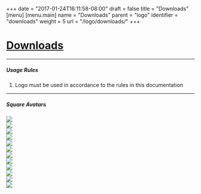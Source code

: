 +++
date = "2017-01-24T16:11:58-08:00"
draft = false
title = "Downloads"
[menu]
  [menu.main]
    name = "Downloads"
    parent = "logo"
    identifier = "downloads"
    weight = 5
    url = "/logo/downloads/"
+++

<div class="row text-left">
  <div class="col-xs-12">
    <div class="page-header">
      <a class="page-header--anchor" id="title"></a>
      <a href="#title">
        <h1>Downloads</h1>
      </a>
    </div>
  </div>
  <div class="col-xs-12">
    <hr class="dark" />
    <h5>Usage Rules</h5>
    <ol>
      <li>Logo must be used in accordance to the rules in this documentation</li> 
    </ol>
    <hr class="dark" />
  </div>
</div>

<div class="row longform">
  <div class="col-xs-12">
    <h5>Square Avatars</h5>
  </div>
  <div class="col-xs-4 col-md-3 col-lg-2">
    <a href="/img/avatars/square-a.jpg" target="_blank"><img src="/img/avatars/square-a.jpg" class="border" /></a>
  </div>
  <div class="col-xs-4 col-md-3 col-lg-2">
    <a href="/img/avatars/square-b.jpg" target="_blank"><img src="/img/avatars/square-b.jpg" class="border" /></a>
  </div>
  <div class="col-xs-4 col-md-3 col-lg-2">
    <a href="/img/avatars/square-c.jpg" target="_blank"><img src="/img/avatars/square-c.jpg" class="border" /></a>
  </div>
  <div class="col-xs-4 col-md-3 col-lg-2">
    <a href="/img/avatars/square-d.jpg" target="_blank"><img src="/img/avatars/square-d.jpg" class="border" /></a>
  </div>
  <div class="col-xs-4 col-md-3 col-lg-2">
    <a href="/img/avatars/square-e.jpg" target="_blank"><img src="/img/avatars/square-e.jpg" class="border" /></a>
  </div>
  <div class="col-xs-4 col-md-3 col-lg-2">
    <a href="/img/avatars/square-f.jpg" target="_blank"><img src="/img/avatars/square-f.jpg" class="border" /></a>
  </div>
  <div class="col-xs-4 col-md-3 col-lg-2">
    <a href="/img/avatars/square-g.jpg" target="_blank"><img src="/img/avatars/square-g.jpg" class="border" /></a>
  </div>
  <div class="col-xs-4 col-md-3 col-lg-2">
    <a href="/img/avatars/square-h.jpg" target="_blank"><img src="/img/avatars/square-h.jpg" class="border" /></a>
  </div>
  <div class="col-xs-4 col-md-3 col-lg-2">
    <a href="/img/avatars/square-telegraf.jpg" target="_blank"><img src="/img/avatars/square-telegraf.jpg" class="border" /></a>
  </div>
  <div class="col-xs-4 col-md-3 col-lg-2">
    <a href="/img/avatars/square-influxdb.jpg" target="_blank"><img src="/img/avatars/square-influxdb.jpg" class="border" /></a>
  </div>
  <div class="col-xs-4 col-md-3 col-lg-2">
    <a href="/img/avatars/square-chronograf.jpg" target="_blank"><img src="/img/avatars/square-chronograf.jpg" class="border" /></a>
  </div>
  <div class="col-xs-4 col-md-3 col-lg-2">
    <a href="/img/avatars/square-kapacitor.jpg" target="_blank"><img src="/img/avatars/square-kapacitor.jpg" class="border" /></a>
  </div>
</div>